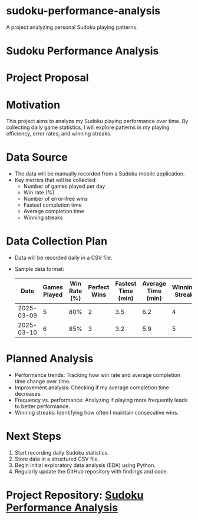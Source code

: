 # sudoku-performance-analysis
A project analyzing personal Sudoku playing patterns.
# Sudoku Performance Analysis

# Project Proposal

# Motivation  
This project aims to analyze my Sudoku playing performance over time. By collecting daily game statistics, I will explore patterns in my playing efficiency, error rates, and winning streaks.

# Data Source
- The data will be manually recorded from a Sudoku mobile application.  
- Key metrics that will be collected:  
  - Number of games played per day  
  - Win rate (%)  
  - Number of error-free wins  
  - Fastest completion time  
  - Average completion time  
  - Winning streaks  

# Data Collection Plan
- Data will be recorded daily in a CSV file.  
- Sample data format:  

  | Date       | Games Played | Win Rate (%) | Perfect Wins | Fastest Time (min) | Average Time (min) | Winning Streak |
  |------------|-------------|--------------|--------------|---------------------|--------------------|----------------|
  | 2025-03-09 | 5           | 80%          | 2            | 3.5                 | 6.2                | 4              |
  | 2025-03-10 | 6           | 85%          | 3            | 3.2                 | 5.9                | 5              |

# Planned Analysis  
- Performance trends: Tracking how win rate and average completion time change over time.  
- Improvement analysis: Checking if my average completion time decreases.  
- Frequency vs. performance: Analyzing if playing more frequently leads to better performance.  
- Winning streaks: Identifying how often I maintain consecutive wins.  

# Next Steps 
1. Start recording daily Sudoku statistics.  
2. Store data in a structured CSV file.  
3. Begin initial exploratory data analysis (EDA) using Python.  
4. Regularly update the GitHub repository with findings and code.  


# Project Repository: [Sudoku Performance Analysis](https://github.com/bbenduylu/sudoku-performance-analysis)

